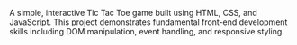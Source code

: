 A simple, interactive Tic Tac Toe game built using HTML, CSS, and JavaScript. This project demonstrates fundamental front-end development skills including DOM manipulation, event handling, and responsive styling.
